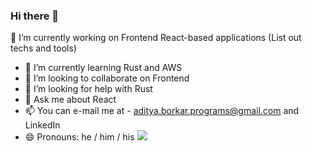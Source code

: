### Hi there 👋


🔭 I’m currently working on Frontend React-based applications (List out techs and tools)
- 🌱 I’m currently learning Rust and AWS
- 👯 I’m looking to collaborate on Frontend
- 🤔 I’m looking for help with Rust
- 💬 Ask me about React
- 📫 You can e-mail me at - <aditya.borkar.programs@gmail.com> and LinkedIn
- 😄 Pronouns: he / him / his
 ![](https://komarev.com/ghpvc/?username=your-github-username&color=dc143c)
<!--
**AdityaBorkar/AdityaBorkar** is a ✨ _special_ ✨ repository because its `README.md` (this file) appears on your GitHub profile.

Here are some ideas to get you started:

- 🔭 I’m currently working on ...
- 🌱 I’m currently learning ...
- 👯 I’m looking to collaborate on ...
- 🤔 I’m looking for help with ...
- 💬 Ask me about ...
- 📫 How to reach me: ...
- 😄 Pronouns: ...
- ⚡ Fun fact: ...
-->
